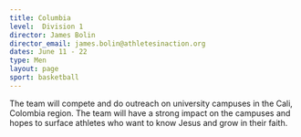 ```yaml
---
title: Columbia
level:  Division 1
director: James Bolin
director_email: james.bolin@athletesinaction.org
dates: June 11 - 22
type: Men
layout: page
sport: basketball
---
```

The team will compete and do outreach on university campuses in the Cali, Colombia region.  The team will have a strong impact on the campuses and hopes to surface athletes who want to know Jesus and grow in their faith.